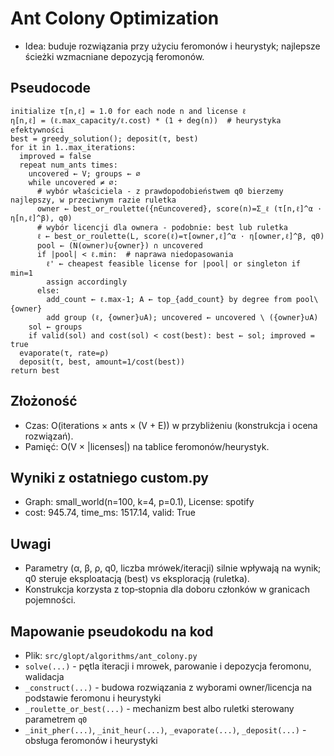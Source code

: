 # Ant Colony Optimization

- Idea: buduje rozwiązania przy użyciu feromonów i heurystyk; najlepsze ścieżki wzmacniane depozycją feromonów.

## Pseudocode
```
initialize τ[n,ℓ] = 1.0 for each node n and license ℓ
η[n,ℓ] = (ℓ.max_capacity/ℓ.cost) * (1 + deg(n))  # heurystyka efektywności
best = greedy_solution(); deposit(τ, best)
for it in 1..max_iterations:
  improved = false
  repeat num_ants times:
    uncovered ← V; groups ← ∅
    while uncovered ≠ ∅:
      # wybór właściciela - z prawdopodobieństwem q0 bierzemy najlepszy, w przeciwnym razie ruletka
      owner ← best_or_roulette({n∈uncovered}, score(n)=Σ_ℓ (τ[n,ℓ]^α · η[n,ℓ]^β), q0)
      # wybór licencji dla ownera - podobnie: best lub ruletka
      ℓ ← best_or_roulette(L, score(ℓ)=τ[owner,ℓ]^α · η[owner,ℓ]^β, q0)
      pool ← (N(owner)∪{owner}) ∩ uncovered
      if |pool| < ℓ.min:  # naprawa niedopasowania
        ℓ' ← cheapest feasible license for |pool| or singleton if min=1
        assign accordingly
      else:
        add_count ← ℓ.max-1; A ← top_{add_count} by degree from pool\{owner}
        add group (ℓ, {owner}∪A); uncovered ← uncovered \ ({owner}∪A)
    sol ← groups
    if valid(sol) and cost(sol) < cost(best): best ← sol; improved = true
  evaporate(τ, rate=ρ)
  deposit(τ, best, amount=1/cost(best))
return best
```

## Złożoność
- Czas: O(iterations × ants × (V + E)) w przybliżeniu (konstrukcja i ocena rozwiązań).
- Pamięć: O(V × |licenses|) na tablice feromonów/heurystyk.

## Wyniki z ostatniego custom.py
- Graph: small_world(n=100, k=4, p=0.1), License: spotify
- cost: 945.74, time_ms: 1517.14, valid: True

## Uwagi
- Parametry (α, β, ρ, q0, liczba mrówek/iteracji) silnie wpływają na wynik; q0 steruje eksploatacją (best) vs eksploracją (ruletka).
- Konstrukcja korzysta z top‑stopnia dla doboru członków w granicach pojemności.

## Mapowanie pseudokodu na kod
- Plik: `src/glopt/algorithms/ant_colony.py`
- `solve(...)` - pętla iteracji i mrowek, parowanie i depozycja feromonu, walidacja
- `_construct(...)` - budowa rozwiązania z wyborami owner/licencja na podstawie feromonu i heurystyki
- `_roulette_or_best(...)` - mechanizm best albo ruletki sterowany parametrem `q0`
- `_init_pher(...)`, `_init_heur(...)`, `_evaporate(...)`, `_deposit(...)` - obsługa feromonów i heurystyki
